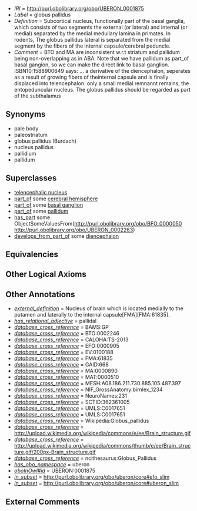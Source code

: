  * *IRI* = http://purl.obolibrary.org/obo/UBERON_0001875
 * *Label* = globus pallidus
 * *Definition* = Subcortical nucleus, functionally part of the basal ganglia, which consists of two segments the external (or lateral) and internal (or medial) separated by the medial medullary lamina in primates. In rodents, The globus pallidus lateral is separated from the medial segment by the fibers of the internal capsule/cerebral peduncle.
 * *Comment* = BTO and MA are inconsistent w.r.t striatum and pallidum being non-overlapping as in ABA. Note that we have pallidum as part_of basal gangion, so we can make the direct link to basal ganglion. ISBN10:1588900649 says: ... a derivative of the diencephalon, seperates as a result of growing fibers of theinternal capsule and is finally displaced into telencephalon. only a small medial remnannt remains, the entopeduncular nucleus. The globus pallidus should be regarded as part of the subthalamus

## Synonyms

 * pale body
 * paleostriatum
 * globus pallidus (Burdach)
 * nucleus pallidus
 * pallidium
 * pallidum

## Superclasses

 * [telencephalic nucleus](../../UBERON/63/UBERON_0009663.md)
 * [part_of](../../BFO/50/BFO_0000050.md) some [cerebral hemisphere](../../UBERON/69/UBERON_0001869.md)
 * [part_of](../../BFO/50/BFO_0000050.md) some [basal ganglion](../../UBERON/20/UBERON_0002420.md)
 * [part_of](../../BFO/50/BFO_0000050.md) some [pallidum](../../UBERON/14/UBERON_0006514.md)
 * [has_part](../../BFO/51/BFO_0000051.md) some ObjectSomeValuesFrom(<http://purl.obolibrary.org/obo/BFO_0000050> <http://purl.obolibrary.org/obo/UBERON_0002263>)
 * [develops_from_part_of](../../RO/25/RO_0002225.md) some [diencephalon](../../UBERON/94/UBERON_0001894.md)

## Equivalencies


## Other Logical Axioms


## Other Annotations

 * *[external_definition](../../UBPROP/01/UBPROP_0000001.md)* = Nucleus of brain which is located medially to the putamen and laterally to the internal capsule[FMA][FMA:61835].
 * *[has_relational_adjective](../../UBPROP/07/UBPROP_0000007.md)* = pallidal
 * *[database_cross_reference](../../ef/oboInOwl#hasDbXref.md)* = BAMS:GP
 * *[database_cross_reference](../../ef/oboInOwl#hasDbXref.md)* = BTO:0002246
 * *[database_cross_reference](../../ef/oboInOwl#hasDbXref.md)* = CALOHA:TS-2013
 * *[database_cross_reference](../../ef/oboInOwl#hasDbXref.md)* = EFO:0000905
 * *[database_cross_reference](../../ef/oboInOwl#hasDbXref.md)* = EV:0100188
 * *[database_cross_reference](../../ef/oboInOwl#hasDbXref.md)* = FMA:61835
 * *[database_cross_reference](../../ef/oboInOwl#hasDbXref.md)* = GAID:668
 * *[database_cross_reference](../../ef/oboInOwl#hasDbXref.md)* = MA:0000890
 * *[database_cross_reference](../../ef/oboInOwl#hasDbXref.md)* = MAT:0000510
 * *[database_cross_reference](../../ef/oboInOwl#hasDbXref.md)* = MESH:A08.186.211.730.885.105.487.397
 * *[database_cross_reference](../../ef/oboInOwl#hasDbXref.md)* = NIF_GrossAnatomy:birnlex_1234
 * *[database_cross_reference](../../ef/oboInOwl#hasDbXref.md)* = NeuroNames:231
 * *[database_cross_reference](../../ef/oboInOwl#hasDbXref.md)* = SCTID:362361005
 * *[database_cross_reference](../../ef/oboInOwl#hasDbXref.md)* = UMLS:C0017651
 * *[database_cross_reference](../../ef/oboInOwl#hasDbXref.md)* = UMLS:C0017651
 * *[database_cross_reference](../../ef/oboInOwl#hasDbXref.md)* = Wikipedia:Globus_pallidus
 * *[database_cross_reference](../../ef/oboInOwl#hasDbXref.md)* = http://upload.wikimedia.org/wikipedia/commons/e/ee/Brain_structure.gif
 * *[database_cross_reference](../../ef/oboInOwl#hasDbXref.md)* = http://upload.wikimedia.org/wikipedia/commons/thumb/e/ee/Brain_structure.gif/200px-Brain_structure.gif
 * *[database_cross_reference](../../ef/oboInOwl#hasDbXref.md)* = ncithesaurus:Globus_Pallidus
 * *[has_obo_namespace](../../ce/oboInOwl#hasOBONamespace.md)* = uberon
 * *[oboInOwl#id](../../id/oboInOwl#id.md)* = UBERON:0001875
 * *[in_subset](../../et/oboInOwl#inSubset.md)* = http://purl.obolibrary.org/obo/uberon/core#efo_slim
 * *[in_subset](../../et/oboInOwl#inSubset.md)* = http://purl.obolibrary.org/obo/uberon/core#uberon_slim

## External Comments

